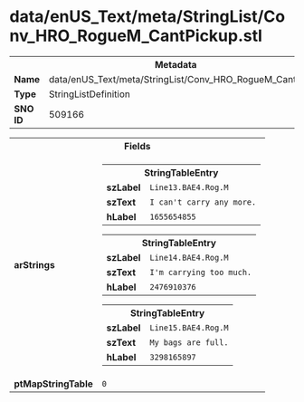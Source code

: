 <h1>data/enUS_Text/meta/StringList/Conv_HRO_RogueM_CantPickup.stl</h1><table><tr><th colspan="100%">Metadata</th></tr><tr><td><b>Name</b></td><td>data/enUS_Text/meta/StringList/Conv_HRO_RogueM_CantPickup.stl</td></tr><tr><td><b>Type</b></td><td>StringListDefinition</td></tr><tr><td><b>SNO ID</b></td><td>509166</td></tr></table>

<table><tr><th colspan="100%">Fields</th></tr><tr><td><b>arStrings</b></td><td><table><tr><th colspan="100%">StringTableEntry</th></tr><tr><td><b>szLabel</b></td><td><code>Line13.BAE4.Rog.M</code></td></tr><tr><td><b>szText</b></td><td><code>I can't carry any more.</code></td></tr><tr><td><b>hLabel</b></td><td><code>1655654855</code></td></tr></table>


<table><tr><th colspan="100%">StringTableEntry</th></tr><tr><td><b>szLabel</b></td><td><code>Line14.BAE4.Rog.M</code></td></tr><tr><td><b>szText</b></td><td><code>I'm carrying too much.</code></td></tr><tr><td><b>hLabel</b></td><td><code>2476910376</code></td></tr></table>


<table><tr><th colspan="100%">StringTableEntry</th></tr><tr><td><b>szLabel</b></td><td><code>Line15.BAE4.Rog.M</code></td></tr><tr><td><b>szText</b></td><td><code>My bags are full.</code></td></tr><tr><td><b>hLabel</b></td><td><code>3298165897</code></td></tr></table>


</td></tr><tr><td><b>ptMapStringTable</b></td><td><code>0</code></td></tr></table>

